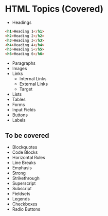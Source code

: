 # HTML Topics (Covered)

- Headings

```html
<h1>Heading 1</h1>
<h2>Heading 2</h2>
<h3>Heading 3</h3>
<h4>Heading 4</h4>
<h5>Heading 5</h5>
<h6>Heading 6</h6>
```

- Paragraphs
- Images
- Links
  - Internal Links
  - External Links
  - Target
- Lists
- Tables
- Forms
- Input Fields
- Buttons
- Labels

## To be covered

- Blockquotes
- Code Blocks
- Horizontal Rules
- Line Breaks
- Emphasis
- Strong
- Strikethrough
- Superscript
- Subscript
- Fieldsets
- Legends
- Checkboxes
- Radio Buttons
